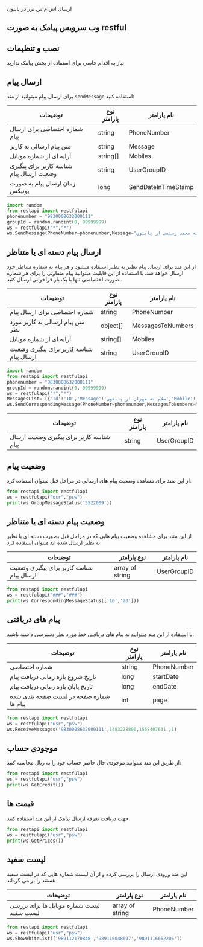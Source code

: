 ارسال اس‌ام‌اس ترز
در پایتون

## وب سرویس پیامک به صورت restful

## نصب و تنظیمات
نیاز به اقدام خاصی برای استفاده از بخش پیامک ندارید 

## ارسال پیام
برای ارسال پیام میتوانید از متد `sendMessage` استفاده کنید:

 | توضیحات  |  نوع پارامتر | نام پارامتر  |
 | ------------ | ------------ | ------------ |
|شماره اختصاصی برای ارسال پیام  |  string |  PhoneNumber |
 |متن پیام ارسالی به کاربر   |  string |  Message |
 |آرایه ای از شماره موبایل |  string[] |  Mobiles |
 |شناسه کاربر برای پیگیری وضعیت ارسال پیام|string|UserGroupID|
 |زمان ارسال پیام به صورت یونیکس|long|SendDateInTimeStamp|
 
```python
import random
from restapi import restfulapi 
phonenumber = "9830008632000111"
groupId = random.randint(0, 99999999)
ws = restfulapi("*","*")
ws.SendMessage(PhoneNumber=phonenumber,Message="سلام به محمد رستمی از پایتون",Mobiles=['989398219817'],UserGroupID=str(groupId),SendDateInTimeStamp=1558298601)
```
## ارسال پیام دسته ای یا متناظر
از این متد برای ارسال پیام نظیر به نظیر استفاده میشود و هر پیام به شماره متناظر خود ارسال خواهد شد. با استفاده از این قابلیت میتوانید پیام متفاوتی را برای هر شماره بصورت اختصاصی تنها با یک بار فراخوانی ارسال کتید.

 | توضیحات  |  نوع پارامتر | نام پارامتر  |
 | ------------ | ------------ | ------------ |
|شماره اختصاصی برای ارسال پیام  |  string |  PhoneNumber |
 |متن پیام ارسالی به کاربر مورد نظر  |  object[] |  MessagesToNumbers |
 |آرایه ای از شماره موبایل |  string[] |  Mobiles |
 |شناسه کاربر برای پیگیری وضعیت ارسال پیام|string|UserGroupID|
```python
import random
from restapi import restfulapi 
phonenumber = "9830008632000111"
groupId = random.randint(0, 99999999)
ws = restfulapi("*","*")
MessagesList= [{'Id':'10','Message':'سلام به مهران از پایتون','Mobile':'989112170848' },{'Id':'20','Message':'سلام به رستمی از پایتون','Mobile':'989116048697' }]
ws.SendCorrespondingMessage(PhoneNumber=phonenumber,MessagesToNumbers=MessagesList,UserGroupID=str(groupId))
```
 | توضیحات  |  نوع پارامتر | نام پارامتر  |
 | ------------ | ------------ | ------------ |
 |شناسه کاربر برای پیگیری وضعیت ارسال پیام|string|UserGroupID|
## وضعیت پیام
از این متند برای مشاهده وضعیت پیام های ارسالی در مراحل قبل میتوان استفاده کرد.
   ```python
from restapi import restfulapi 
ws = restfulapi("usr","psw")
print(ws.GroupMessageStatus('5522009'))
```
## وضعیت پیام دسته ای یا متناظر
از این متند برای مشاهده وضعیت پیام هایی که در مراحل قبل بصورت دسته ای یا نظیر به نظیر ارسال شده اند میتوان استفاده کرد.

 | توضیحات  |  نوع پارامتر | نام پارامتر  |
 | ------------ | ------------ | ------------ |
 |شناسه کاربر برای پیگیری وضعیت ارسال پیام|array of string|UserGroupID|
 
```python
from restapi import restfulapi 
ws = restfulapi("###","###")
print(ws.CorrespondingMessageStatus(['10','20']))
```
## پیام های دریافتی
با استفاده از این متد میتوانید به پیام های دریافتی خط مورد نظر دسترسی داشته باشید:

 | توضیحات  |  نوع پارامتر | نام پارامتر  |
 | ------------ | ------------ | ------------ |
 |شماره اختصاصی |string|PhoneNumber|
 |تاریخ شروع بازه زمانی دریافت پیام |long|startDate|
 |تاریخ پایان بازه زمانی دریافت پیام |long|endDate|
 |شماره صفحه در لیست صفحه بندی شده پیام ها|int|page|
```python
from restapi import restfulapi 
ws = restfulapi("usr","psw")
ws.ReceiveMessages('9830008632000111',1483228800,1558407631 ,1)
```
## موجودی حساب
از طریق این متد میتوانید موجودی حال حاضر حساب خود را به ریال محاسبه کنید:
```python
from restapi import restfulapi 
ws = restfulapi("usr","psw")
print(ws.GetCredit())
```
## قیمت ها
جهت دریافت تعرفه ارسال پیامک از این متد استفاده کنید
```python
from restapi import restfulapi 
ws = restfulapi("usr","psw")
print(ws.GetPrices())
```
## لیست سفید
این متد ورودی ارسال را بررسی کرده و از آن لیست شماره هایی که در لیست سفید هستند را بر می گرداند
 
 | توضیحات  |  نوع پارامتر | نام پارامتر  |
 | ------------ | ------------ | ------------ |
|لیست شماره موبایل ها برای بررسی لیست سفید  |array of  string|  PhoneNumber |

```python
from restapi import restfulapi 
ws = restfulapi("usr","psw")
ws.ShowWhiteList(['989112170848','989116048697','9891116662206'])
```



